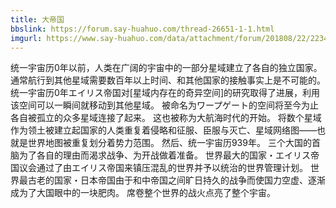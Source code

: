 ```yaml
---
title: 大帝国
bbslink: https://forum.say-huahuo.com/thread-26651-1-1.html
imgurl: https://www.say-huahuo.com/data/attachment/forum/201808/22/223422tcmfecodddevdb04.jpg
---
```


统一宇宙历0年以前，人类在广阔的宇宙中的一部分星域建立了各自的独立国家。
通常航行到其他星域需要数百年以上时间、和其他国家的接触事实上是不可能的。
统一宇宙历0年エイリス帝国对[星域内存在的奇异空间]的研究取得了进展，利用该空间可以一瞬间就移动到其他星域。
被命名为ワープゲート的空间将至今为止各自被孤立的众多星域连接了起来。
这也被称为大航海时代的开始。
将数个星域作为领土被建立起国家的人类重复着侵略和征服、臣服与灭亡、星域网络图——也就是世界地图被重复划分着势力范围。
然后、统一宇宙历939年。
三个大国的首脑为了各自的理由而渴求战争、为开战做着准备。
世界最大的国家・エイリス帝国议会通过了由エイリス帝国来镇压混乱的世界并予以统治的世界管理计划。
世界最古老的国家・日本帝国由于和中帝国之间旷日持久的战争而使国力空虚、逐渐成为了大国眼中的一块肥肉。
席卷整个世界的战火点亮了整个宇宙。<!--more-->
